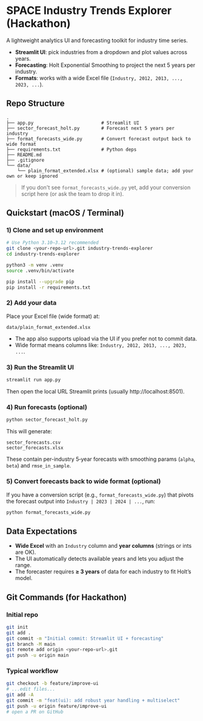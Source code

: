 # SPACE Industry Trends Explorer (Hackathon)

A lightweight analytics UI and forecasting toolkit for industry time series.
- **Streamlit UI**: pick industries from a dropdown and plot values across years.
- **Forecasting**: Holt Exponential Smoothing to project the next 5 years per industry.
- **Formats**: works with a wide Excel file (`Industry, 2012, 2013, ..., 2023, ...`).

## Repo Structure
```
.
├── app.py                         # Streamlit UI
├── sector_forecast_holt.py        # Forecast next 5 years per industry
├── format_forecasts_wide.py       # Convert forecast output back to wide format
├── requirements.txt               # Python deps
├── README.md
├── .gitignore
└── data/
    └── plain_format_extended.xlsx # (optional) sample data; add your own or keep ignored
```

> If you don't see `format_forecasts_wide.py` yet, add your conversion script here (or ask the team to drop it in).

## Quickstart (macOS / Terminal)

### 1) Clone and set up environment
```bash
# Use Python 3.10–3.12 recommended
git clone <your-repo-url>.git industry-trends-explorer
cd industry-trends-explorer

python3 -m venv .venv
source .venv/bin/activate

pip install --upgrade pip
pip install -r requirements.txt
```

### 2) Add your data
Place your Excel file (wide format) at:
```
data/plain_format_extended.xlsx
```
- The app also supports upload via the UI if you prefer not to commit data.
- Wide format means columns like: `Industry, 2012, 2013, ..., 2023, ...`.

### 3) Run the Streamlit UI
```bash
streamlit run app.py
```
Then open the local URL Streamlit prints (usually http://localhost:8501).

### 4) Run forecasts (optional)
```bash
python sector_forecast_holt.py
```
This will generate:
```
sector_forecasts.csv
sector_forecasts.xlsx
```
These contain per-industry 5‑year forecasts with smoothing params (`alpha`, `beta`) and `rmse_in_sample`.

### 5) Convert forecasts back to wide format (optional)
If you have a conversion script (e.g., `format_forecasts_wide.py`) that pivots the forecast output into
`Industry | 2023 | 2024 | ...`, run:
```bash
python format_forecasts_wide.py
```

## Data Expectations
- **Wide Excel** with an `Industry` column and **year columns** (strings or ints are OK).
- The UI automatically detects available years and lets you adjust the range.
- The forecaster requires **≥ 3 years** of data for each industry to fit Holt’s model.

## Git Commands (for Hackathon)

### Initial repo
```bash
git init
git add .
git commit -m "Initial commit: Streamlit UI + forecasting"
git branch -M main
git remote add origin <your-repo-url>.git
git push -u origin main
```

### Typical workflow
```bash
git checkout -b feature/improve-ui
# ...edit files...
git add -A
git commit -m "feat(ui): add robust year handling + multiselect"
git push -u origin feature/improve-ui
# open a PR on GitHub
```


